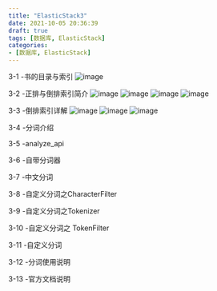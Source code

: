 ```yaml
---
title: "ElasticStack3"
date: 2021-10-05 20:36:39
draft: true
tags: [数据库, ElasticStack]
categories:
- [数据库, ElasticStack]
---
```



3-1 -书的目录与索引
![image](https://user-images.githubusercontent.com/21000558/135994660-414acd7d-6187-4b45-8888-39e16a8e290f.png)

3-2 -正排与倒排索引简介
![image](https://user-images.githubusercontent.com/21000558/135995069-72e826ba-ddc1-4188-a3dd-5818d38b482e.png)
![image](https://user-images.githubusercontent.com/21000558/135995119-284c4f3c-ada4-4c74-bb40-14d3ed3e8f08.png)
![image](https://user-images.githubusercontent.com/21000558/135995141-80181628-d67e-4392-8dec-0dfe12a699be.png)
![image](https://user-images.githubusercontent.com/21000558/135995018-1206078e-cc32-409b-be02-9a32e4b6bca0.png)

3-3 -倒排索引详解 
![image](https://user-images.githubusercontent.com/21000558/135995388-95357d71-26d9-413d-ae4c-cd0a4c9b7a26.png)
![image](https://user-images.githubusercontent.com/21000558/135995412-8b650aeb-6cb1-476a-882d-79d6aaff2ba0.png)
![image](https://user-images.githubusercontent.com/21000558/135995665-f26ccc51-f26a-4625-9585-1abfedf08322.png)

3-4 -分词介绍

3-5 -analyze_api 

3-6 -自带分词器 

3-7 -中文分词 

3-8 -自定义分词之CharacterFilter 

3-9 -自定义分词之Tokenizer 

3-10 -自定义分词之 TokenFilter

3-11 -自定义分词

3-12 -分词使用说明

3-13 -官方文档说明 

